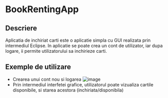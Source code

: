 # BookRentingApp

## Descriere
Aplicatia de inchiriat carti este o aplicatie simpla cu GUI realizata prin intermediul Eclipse. In aplicatie se poate crea un cont de utilizator, iar dupa logare, ii permite utilizatorului sa inchirieze carti.

## Exemple de utilizare
- Crearea unui cont nou si logarea
![image](https://github.com/TudorCocoveica/BookRentingApp/assets/76207731/4ff8e227-9fd5-45eb-aa6a-1049e98d2926)
- Prin intermediul interfetei grafice, utilizatorul poate vizualiza cartile disponibile, si starea acestora (inchiriata/disponibila)
